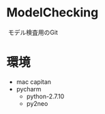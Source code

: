 # ModelChecking
  モデル検査用のGit
  
# 環境
  * mac capitan  
  * pycharm  
    - python-2.7.10  
    - py2neo  
